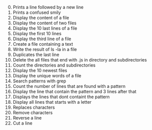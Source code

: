 0. Prints a line followed by a new line
1. Prints a confused smily
2. Display the content of a file
3. Display the content of two files
4. Display the 10 last lines of a file
5. Display the first 10 lines
6. Display the third line of a file
7. Create a file containing a text
8. Write the result of ls -la in a file
9. Duplicates the last line
10. Delete the all files that end with .js in directory and subdirectories
11. Count the directories and subdirectories
12. Display the 10 newest files
13. Display the unique words of a file
14. Search patterns with grep
15. Count the number of lines that are found with a pattern
16. Display the line that contain the pattern and 3 lines after that
17. Displays the lines that dont containt the pattern
18. Display all lines that starts with a letter
19. Replaces characters
20. Remove characters
21. Reverse a line
22. Cut a line
